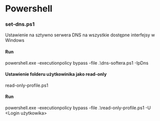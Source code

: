 # Powershell


### set-dns.ps1

Ustawienie na sztywno serwera DNS na wszystkie dostępne interfejsy w Windows

#### Run

powershell.exe -executionpolicy bypass -file .\dns-softera.ps1  -IpDns <IP DNS>




#### Ustawienie folderu użytkowinika jako read-only

read-only-profile.ps1

#### Run

powershell.exe -executionpolicy bypass -file .\read-only-profile.ps1  -U <Login użytkowika>
